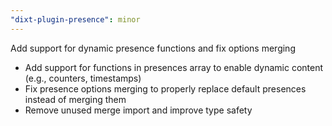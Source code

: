 ```yaml
---
"dixt-plugin-presence": minor
---
```


Add support for dynamic presence functions and fix options merging

- Add support for functions in presences array to enable dynamic content (e.g., counters, timestamps)
- Fix presence options merging to properly replace default presences instead of merging them
- Remove unused merge import and improve type safety